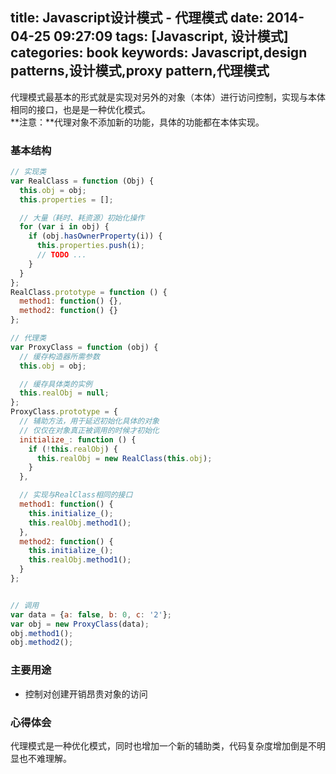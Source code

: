 title: Javascript设计模式 - 代理模式
date: 2014-04-25 09:27:09
tags: [Javascript, 设计模式]
categories: book
keywords: Javascript,design patterns,设计模式,proxy pattern,代理模式
---

代理模式最基本的形式就是实现对另外的对象（本体）进行访问控制，实现与本体相同的接口，也是是一种优化模式。  
**注意：**代理对象不添加新的功能，具体的功能都在本体实现。  

### 基本结构
```js
// 实现类
var RealClass = function (Obj) {
  this.obj = obj;
  this.properties = [];

  // 大量（耗时、耗资源）初始化操作
  for (var i in obj) {
    if (obj.hasOwnerProperty(i)) {
      this.properties.push(i);
      // TODO ...
    }
  }
};
RealClass.prototype = function () {
  method1: function() {},
  method2: function() {}
};

// 代理类
var ProxyClass = function (obj) {
  // 缓存构造器所需参数
  this.obj = obj;

  // 缓存具体类的实例
  this.realObj = null;
};
ProxyClass.prototype = {
  // 辅助方法，用于延迟初始化具体的对象
  // 仅仅在对象真正被调用的时候才初始化
  initialize_: function () {
    if (!this.realObj) {
      this.realObj = new RealClass(this.obj);
    }
  },

  // 实现与RealClass相同的接口
  method1: function() {
    this.initialize_();
    this.realObj.method1();
  },
  method2: function() {
    this.initialize_();
    this.realObj.method1();
  }
};


// 调用
var data = {a: false, b: 0, c: '2'};
var obj = new ProxyClass(data);
obj.method1();
obj.method2();
```

### 主要用途
- 控制对创建开销昂贵对象的访问

### 心得体会
代理模式是一种优化模式，同时也增加一个新的辅助类，代码复杂度增加倒是不明显也不难理解。
